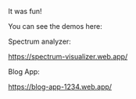 It was fun!

You can see the demos here:

Spectrum analyzer:

https://spectrum-visualizer.web.app/

Blog App:

https://blog-app-1234.web.app/